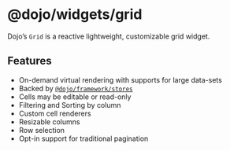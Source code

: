 # <span class="citation" data-cites="dojo/widgets/grid"><span class="citation" data-cites="dojo/widgets/grid"><span class="citation" data-cites="dojo/widgets/grid"><span class="citation" data-cites="dojo/widgets/grid">@dojo/widgets/grid</span></span></span></span>

Dojo’s `Grid` is a reactive lightweight, customizable grid widget.

## Features

-   On-demand virtual rendering with supports for large data-sets
-   Backed by [`@dojo/framework/stores`](https://github.com/dojo/framework/tree/master/src/stores)
-   Cells may be editable or read-only
-   Filtering and Sorting by column
-   Custom cell renderers
-   Resizable columns
-   Row selection
-   Opt-in support for traditional pagination
